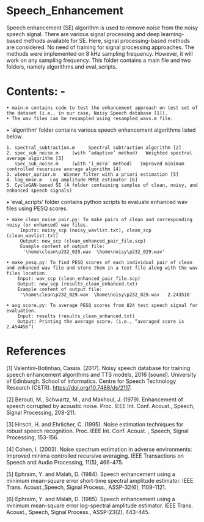 # Speech_Enhancement
Speech enhancement (SE) algorithm is used to remove noise from the noisy speech signal. There are various signal processing and deep learning-based methods available for SE. Here, signal processing-based methods are considered. No need of training for signal processing approaches. The methods were implemented on 8 kHz sampling frequency. However, it will work on any sampling frequency.
This folder contains a main file and two folders, namely algorithms and eval_scripts.

# Contents: -
    • main.m contains code to test the enhancement approach on test set of the dataset (i.e., in our case, Noisy Speech database [1]).
    • The wav files can be resampled using resampled_wavs.m file.
• ‘algorithm’ folder contains various speech enhancement algorithms listed below.

    1. spectral_subtraction.m     Spectral subtraction algorithm [2]
    2. spec_sub_noise.m     (with ‘adaptive’ method)   Weighted spectral average algorithm [3]
       spec_sub_noise.m     (with ‘i_mcra’ method)   Improved minimum controlled recursive average algorithm [4]
    3. wiener_aprior.m   Wiener filter with a priori estimation [5]
    4. log_mmse.m   Log amplitude MMSE estimator [6]
    5. CycleGAN-based SE (A folder containing samples of clean, noisy, and enhanced speech signals)
• ‘eval_scripts’ folder contains python scripts to evaluate enhanced wav files using PESQ scores.

    • make_clean_noise_pair.py: To make pairs of clean and corresponding noisy (or enhanced) wav files.
         Inputs: noisy_scp (noisy_wavlist.txt), clean_scp (clean_wavlist.txt)
         Output: new_scp (clean_enhanced_pair_file.scp)
         Example content of output file: 
          '\home\clean\p232_029.wav  \home\noisy\p232_029.wav'

    • make_pesq.py: To find PESQ scores of each individual pair of clean and enhanced wav file and store them in a text file along with the wav files location.
        Input: wav_scp (clean_enhanced_pair_file.scp)
        Output: new_scp (results_clean_enhanced.txt)
        Example content of output file: 
         '\home\clean\p232_029.wav  \home\noisy\p232_029.wav   2.243516'

    • avg_score.py: To average PESQ scores from 824 test speech signal for evaluation.
        Input: results (results_clean_enhanced.txt)
        Output: Printing the average score. (i.e., “averaged score is 2.454456”)
# References
[1] Valentini-Botinhao, Cassia. (2017). Noisy speech database for training speech enhancement algorithms and TTS models, 2016 [sound]. University of Edinburgh. School of Informatics. Centre for Speech Technology Research (CSTR). https://doi.org/10.7488/ds/2117.

[2] Berouti, M., Schwartz, M., and Makhoul, J. (1979). Enhancement of speech 
corrupted by acoustic noise. Proc. IEEE Int. Conf. Acoust., Speech, Signal Processing, 208-211.

[3] Hirsch, H. and Ehrlicher, C. (1995). Noise estimation techniques for robust speech recognition. Proc. IEEE Int. Conf. Acoust. , Speech, Signal Processing, 153-156.

[4] Cohen, I. (2003). Noise spectrum estimation in adverse environments:
Improved minima controlled recursive averaging. IEEE Transactions on Speech and Audio Processing, 11(5), 466-475.

[5] Ephraim, Y. and Malah, D. (1984). Speech enhancement using a minimum mean-square error short-time spectral amplitude estimator. IEEE Trans. Acoust.,Speech, Signal Process., ASSP-32(6), 1109-1121.

[6] Ephraim, Y. and Malah, D. (1985). Speech enhancement using a minimum mean-square error log-spectral amplitude estimator. IEEE Trans. Acoust., Speech, Signal Process., ASSP-23(2), 443-445.

     



